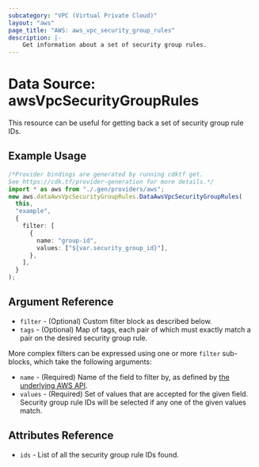 ```yaml
---
subcategory: "VPC (Virtual Private Cloud)"
layout: "aws"
page_title: "AWS: aws_vpc_security_group_rules"
description: |-
    Get information about a set of security group rules.
---
```


# Data Source: awsVpcSecurityGroupRules

This resource can be useful for getting back a set of security group rule IDs.

## Example Usage

```typescript
/*Provider bindings are generated by running cdktf get.
See https://cdk.tf/provider-generation for more details.*/
import * as aws from "./.gen/providers/aws";
new aws.dataAwsVpcSecurityGroupRules.DataAwsVpcSecurityGroupRules(
  this,
  "example",
  {
    filter: [
      {
        name: "group-id",
        values: ["${var.security_group_id}"],
      },
    ],
  }
);

```

## Argument Reference

* `filter` - (Optional) Custom filter block as described below.
* `tags` - (Optional) Map of tags, each pair of which must exactly match
  a pair on the desired security group rule.

More complex filters can be expressed using one or more `filter` sub-blocks,
which take the following arguments:

* `name` - (Required) Name of the field to filter by, as defined by
  [the underlying AWS API](https://docs.aws.amazon.com/AWSEC2/latest/APIReference/API_DescribeSecurityGroupRules.html).
* `values` - (Required) Set of values that are accepted for the given field.
  Security group rule IDs will be selected if any one of the given values match.

## Attributes Reference

* `ids` - List of all the security group rule IDs found.
